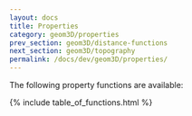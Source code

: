 ```yaml
---
layout: docs
title: Properties
category: geom3D/properties
prev_section: geom3D/distance-functions
next_section: geom3D/topography
permalink: /docs/dev/geom3D/properties/
---
```


The following property functions are available:

{% include table_of_functions.html %}
